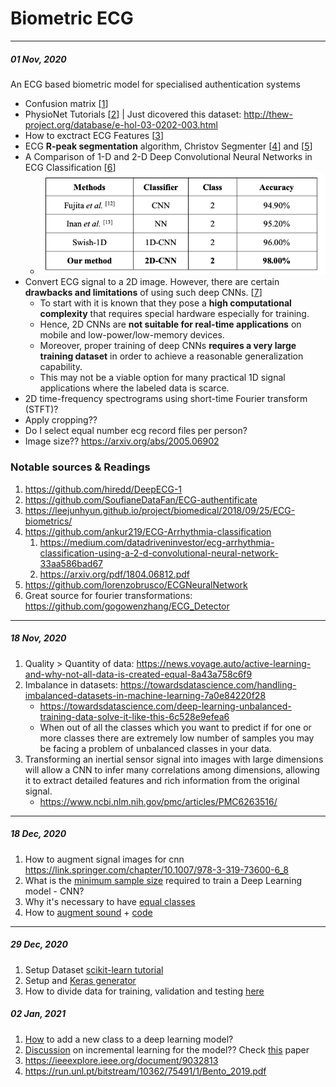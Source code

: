 # Biometric ECG
---
##### 01 Nov, 2020
An ECG based biometric model for specialised authentication systems
- Confusion matrix [[1][1]]
- PhysioNet Tutorials [[2][2]] | Just dicovered this dataset: http://thew-project.org/database/e-hol-03-0202-003.html
- How to exctract ECG Features [[3][3]]
- ECG **R-peak segmentation** algorithm, Christov Segmenter [[4][4]] and [[5][5]]
- A Comparison of 1-D and 2-D Deep Convolutional Neural Networks
in ECG Classification [[6][6]]
    - ![Comparison of ECG beat classification methods on MIT-BIH arrhythmia database](media/2d_1d_comparison.png)
- Convert ECG signal to a 2D image. However, there are certain **drawbacks and limitations** of using such deep CNNs. [[7][7]]
    - To start with it is known that they pose a **high computational complexity** that requires special hardware especially for training. 
    - Hence, 2D CNNs are **not suitable for real-time applications** on mobile and low-power/low-memory devices.
	- Moreover, proper training of deep CNNs **requires a very large training dataset** in order to achieve a reasonable generalization capability. 
	- This may not be a viable option for many practical 1D signal applications where the labeled data is scarce.
-   2D time-frequency spectrograms using short-time Fourier transform (STFT)?
- Apply cropping??
- Do I select equal number ecg record files per person?
- Image size?? https://arxiv.org/abs/2005.06902

### Notable sources & Readings
1. https://github.com/hiredd/DeepECG-1
1. https://github.com/SoufianeDataFan/ECG-authentificate
1. https://leejunhyun.github.io/project/biomedical/2018/09/25/ECG-biometrics/
1. https://github.com/ankur219/ECG-Arrhythmia-classification
	1. https://medium.com/datadriveninvestor/ecg-arrhythmia-classification-using-a-2-d-convolutional-neural-network-33aa586bad67
	2. https://arxiv.org/pdf/1804.06812.pdf
1. https://github.com/lorenzobrusco/ECGNeuralNetwork
1. Great source for fourier transformations:  https://github.com/gogowenzhang/ECG_Detector 

---
##### 18 Nov, 2020

1. Quality > Quantity of data: https://news.voyage.auto/active-learning-and-why-not-all-data-is-created-equal-8a43a758c6f9
1. Imbalance in datasets: https://towardsdatascience.com/handling-imbalanced-datasets-in-machine-learning-7a0e84220f28
    - https://towardsdatascience.com/deep-learning-unbalanced-training-data-solve-it-like-this-6c528e9efea6
    - When out of all the classes which you want to predict if for one or more classes there are extremely low number of samples you may be facing a problem of unbalanced classes in your data.
1. Transforming an inertial sensor signal into images with large dimensions will allow a CNN to infer many correlations among dimensions, allowing it to extract detailed features and rich information from the original signal.
    - https://www.ncbi.nlm.nih.gov/pmc/articles/PMC6263516/


---
##### 18 Dec, 2020
1. How to augment signal images for cnn https://link.springer.com/chapter/10.1007/978-3-319-73600-6_8
1. What is the [minimum sample size](https://www.researchgate.net/post/What_is_the_minimum_sample_size_required_to_train_a_Deep_Learning_model-CNN) required to train a Deep Learning model - CNN?
1. Why it's necessary to have [equal classes](https://www.cs.cmu.edu/afs/cs/project/jair/pub/volume16/chawla02a-html/chawla2002.html)
1. How to [augment sound](https://medium.com/@keur.plkar/audio-data-augmentation-in-python-a91600613e47) + [code](https://gist.github.com/keyurparalkar/5a49f696ed36ddce6526ab50e29e04ce)

---
##### 29 Dec, 2020
1. Setup Dataset [scikit-learn tutorial](https://kapernikov.com/tutorial-image-classification-with-scikit-learn/)
1. Setup and [Keras generator](https://machinelearningmastery.com/how-to-load-large-datasets-from-directories-for-deep-learning-with-keras/)
1. How to divide data for training, validation and testing [here](https://glassboxmedicine.com/2019/09/15/best-use-of-train-val-test-splits-with-tips-for-medical-data/)

##### 02 Jan, 2021
1. [How][8] to add a new class to a deep learning model?
1. [Discussion][9] on incremental learning for the model?? Check [this][10] paper
1. https://ieeexplore.ieee.org/document/9032813
1. https://run.unl.pt/bitstream/10362/75491/1/Bento_2019.pdf

[1]: <https://www.dataschool.io/simple-guide-to-confusion-matrix-terminology/#:~:text=A%20confusion%20matrix%20is%20a,related%20terminology%20can%20be%20confusing.>
[2]: <https://archive.physionet.org/tutorials/creating-records.shtml>
[3]: <https://ieeexplore.ieee.org/document/6950168>
[4]: <https://biosppy.readthedocs.io/en/stable/biosppy.signals.html>
[5]: <https://www.semanticscholar.org/paper/Review-and-Comparison-of-Real-Time-Segmentation-for-Canento-Louren%C3%A7o/788a62ac3567e7793cfdf14aae65296101c43042>
[6]: <https://arxiv.org/pdf/1810.07088.pdf>
[7]: <https://ieeexplore.ieee.org/document/8682194>
[8]: <https://datascience.stackexchange.com/questions/15656/how-to-add-a-new-category-to-a-deep-learning-model/57189#57189>
[9]: <https://www.researchgate.net/post/What-are-the-techniques-for-incremental-training-of-Convolutional-Neural-Networks-without-doing-full-training-as-new-classes-are-added-to-data>
[10]: <https://arxiv.org/abs/1807.09536>
